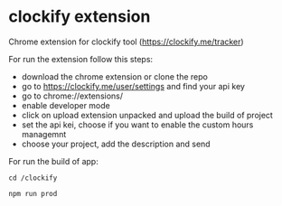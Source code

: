# clockify extension
Chrome extension for clockify tool
(https://clockify.me/tracker)

For run the extension follow this steps:
- download the chrome extension or clone the repo
- go to https://clockify.me/user/settings and find your api key
- go to chrome://extensions/
- enable developer mode
- click on upload extension unpacked and upload the build of project
- set the api kei, choose if you want to enable the custom hours managemnt
- choose your project, add the description and send


For run the build of app:


`cd /clockify`

`npm run prod`
